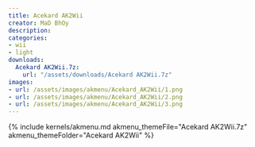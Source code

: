 ```yaml
---
title: Acekard AK2Wii
creator: MaD BhOy
description:
categories:
- wii
- light
downloads:
  Acekard AK2Wii.7z:
    url: "/assets/downloads/Acekard AK2Wii.7z"
images:
- url: /assets/images/akmenu/Acekard_AK2Wii/1.png
- url: /assets/images/akmenu/Acekard_AK2Wii/2.png
- url: /assets/images/akmenu/Acekard_AK2Wii/3.png
---
```


{% include kernels/akmenu.md akmenu_themeFile="Acekard AK2Wii.7z" akmenu_themeFolder="Acekard AK2Wii" %}